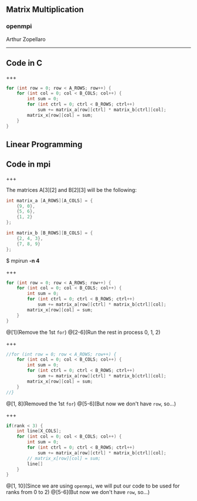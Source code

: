 ## Matrix  Multiplication
### openmpi

Arthur Zopellaro

---

## Code in C

+++

```c
for (int row = 0; row < A_ROWS; row++) {
    for (int col = 0; col < B_COLS; col++) {
        int sum = 0;
        for (int ctrl = 0; ctrl < B_ROWS; ctrl++)
            sum += matrix_a[row][ctrl] * matrix_b[ctrl][col];
        matrix_x[row][col] = sum;
    }
}

```
Linear Programming
---

## Code in mpi

+++

The matrices A[3][2] and B[2][3] will be the following:

```c
int matrix_a [A_ROWS][A_COLS] = {
    {9, 0},
    {5, 6},
    {1, 2}
};

int matrix_b [B_ROWS][B_COLS] = {
    {2, 4, 3},
    {7, 8, 9}
};
```

$ mpirun **-n 4**

+++

```c
for (int row = 0; row < A_ROWS; row++) {
    for (int col = 0; col < B_COLS; col++) {
        int sum = 0;
        for (int ctrl = 0; ctrl < B_ROWS; ctrl++)
            sum += matrix_a[row][ctrl] * matrix_b[ctrl][col];
        matrix_x[row][col] = sum;
    }
}

```

@[1](Remove the 1st `for`)
@[2-6](Run the rest in process 0, 1, 2)

+++

```c
//for (int row = 0; row < A_ROWS; row++) {
    for (int col = 0; col < B_COLS; col++) {
        int sum = 0;
        for (int ctrl = 0; ctrl < B_ROWS; ctrl++)
            sum += matrix_a[row][ctrl] * matrix_b[ctrl][col];
        matrix_x[row][col] = sum;
    }
//}
```

@[1, 8](Removed the 1st `for`)
@[5-6](But now we don't have `row`, so...)

+++

```c
if(rank < 3) {
    int line[X_COLS];
    for (int col = 0; col < B_COLS; col++) {
        int sum = 0;
        for (int ctrl = 0; ctrl < B_ROWS; ctrl++)
            sum += matrix_a[row][ctrl] * matrix_b[ctrl][col];
        // matrix_x[row][col] = sum;
        line[]
    }
}
```

@[1, 10](Since we are using `openmpi`, we will put our code to be used for ranks from 0 to 2)
@[5-6](But now we don't have `row`, so...)
